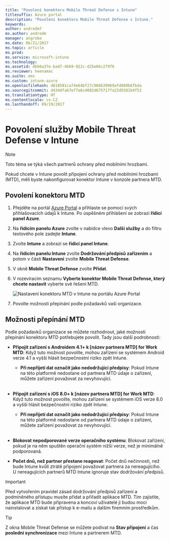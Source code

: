 ```yaml
---
title: "Povolení konektoru Mobile Threat Defense s Intune"
titlesuffix: Azure portal
description: "Povolení konektoru Mobile Threat Defense v Intune."
keywords: 
author: andredm7
ms.author: andredm
manager: angrobe
ms.date: 06/21/2017
ms.topic: article
ms.prod: 
ms.service: microsoft-intune
ms.technology: 
ms.assetid: dbb6a37e-ba47-4b69-922c-d25e66c279f6
ms.reviewer: heenamac
ms.suite: ems
ms.custom: intune-azure
ms.openlocfilehash: d818581ca74e64bf27c968b39969afd889b6fbda
ms.sourcegitcommit: d434dfab7ef7a6c4082d675717fa22d5581b4f51
ms.translationtype: HT
ms.contentlocale: cs-CZ
ms.lasthandoff: 09/19/2017
---
```

# <a name="enable-mobile-threat-defense-in-intune"></a>Povolení služby Mobile Threat Defense v Intune

> [!NOTE] 
> Toto téma se týká všech partnerů ochrany před mobilními hrozbami.

Pokud chcete v Intune povolit připojení ochrany před mobilními hrozbami (MTD), měli byste nakonfigurovat konektor Intune v konzole partnera MTD.

## <a name="to-enable-the-mtd-connector"></a>Povolení konektoru MTD

1. Přejděte na portál [Azure Portal](https://portal.azure.com) a přihlaste se pomocí svých přihlašovacích údajů k Intune. Po úspěšném přihlášení se zobrazí **řídicí panel Azure**.

2. Na **řídicím panelu Azure** zvolte v nabídce vlevo **Další služby** a do filtru textového pole zadejte **Intune**.

3. Zvolte **Intune** a zobrazí se **řídicí panel Intune**.

4. Na **řídicím panelu Intune** zvolte **Dodržování předpisů zařízením** a potom v části **Nastavení** zvolte **Mobile Threat Defense**.

5. V okně **Mobile Threat Defense** zvolte **Přidat**.

6. V rozevíracím seznamu **Vyberte konektor Mobile Threat Defense, který chcete nastavit** vyberte své řešení MTD.

    ![Nastavení konektoru MTD v Intune na portálu Azure Portal](./media/enable-mtd-connector-1.png)

7. Povolte možnosti přepínání podle požadavků vaší organizace.

## <a name="mtd-toggle-options"></a>Možnosti přepínání MTD

Podle požadavků organizace se můžete rozhodnout, jaké možnosti přepínání konektoru MTD potřebujete povolit. Tady jsou další podrobnosti:

- **Připojit zařízení s Androidem 4.1+ k [název partnera MTD] for Work MTD**: Když tuto možnost povolíte, mohou zařízení se systémem Android verze 4.1 a vyšší hlásit bezpečnostní riziko zpět Intune.
    - **Při nepřijetí dat označit jako nedodržující předpisy**: Pokud Intune na této platformě nedostane od partnera MTD údaje o zařízení, můžete zařízení považovat za nevyhovující.
<br></br>
- **Připojit zařízení s iOS 8.0+ k [název partnera MTD] for Work MTD**: Když tuto možnost povolíte, mohou zařízení se systémem iOS verze 8.0 a vyšší hlásit bezpečnostní riziko zpět Intune.
    - **Při nepřijetí dat označit jako nedodržující předpisy**: Pokud Intune na této platformě nedostane od partnera MTD údaje o zařízení, můžete zařízení považovat za nevyhovující.
<br></br>
- **Blokovat nepodporované verze operačního systému**: Blokovat zařízení, pokud je na něm spuštěn operační systém nižší verze, než je minimálně podporovaná.

- **Počet dnů, než partner přestane reagovat**: Počet dnů nečinnosti, než bude Intune kvůli ztrátě připojení považovat partnera za nereagujícího. U nereagujících partnerů MTD Intune ignoruje stav dodržování předpisů.

> [!IMPORTANT] 
> Před vytvořením pravidel zásad dodržování předpisů zařízení a podmíněného přístupu musíte přidat a přiřadit aplikace MTD. Tím zajistíte, že aplikace MTD bude připravena a koncoví uživatelé ji budou moci nainstalovat a získat tak přístup k e-mailu a dalším firemním prostředkům.

> [!TIP]
> Z okna Mobile Threat Defense se můžete podívat na **Stav připojení** a čas **poslední synchronizace** mezi Intune a partnerem MTD.

